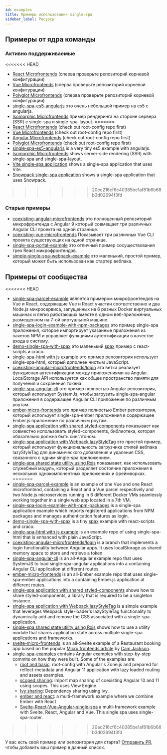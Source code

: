 ```yaml
---
id: examples
title: Примеры использования single-spa
sidebar_label: Ресурсы
---
```


## Примеры от ядра команды

### Активно поддерживаемые

<<<<<<< HEAD
- [React Microfrontends](https://github.com/react-microfrontends) (сперва проверьте репозиторий корневой конфигурации)
- [Vue Microfrontends](https://github.com/vue-microfrontends) (сперва проверьте репозиторий корневой конфигурации)
- [Polyglot Microfrontends](https://github.com/polyglot-microfrontends) (сперва проверьте репозиторий корневой конфигурации)
- [single-spa-es5-angularjs](https://github.com/joeldenning/single-spa-es5-angularjs) это очень небольшой пример на es5 с angularjs.
- [Isomorphic Microfrontends](https://github.com/isomorphic-microfrontends) пример рендеринга на стороне сервера (SSR) с single-spa и single-spa-layout.
=======
- [React Microfrontends](https://github.com/react-microfrontends) (check out root-config repo first)
- [Vue Microfrontends](https://github.com/vue-microfrontends) (check out root-config repo first)
- [Angular Microfrontends](https://github.com/angular-microfrontends) (check out root-config repo first)
- [Polyglot Microfrontends](https://github.com/polyglot-microfrontends) (check out root-config repo first)
- [single-spa-es5-angularjs](https://github.com/joeldenning/single-spa-es5-angularjs) is a very tiny es5 example with angularjs.
- [Isomorphic Microfrontends](https://github.com/isomorphic-microfrontends) shows server-side rendering (SSR) with single-spa and single-spa-layout.
- [Vite single-spa application](https://github.com/joeldenning/vite-single-spa-example) shows a single-spa application that uses Vite.
- [Snowpack single-spa application](https://github.com/joeldenning/snowpack-single-spa-example) shows a single-spa application that uses Snowpack.
>>>>>>> 20ec216cf6c40385be1af81b6b68b3d02694f3fd

### Старые примеры

- [coexisting-angular-microfrontends](https://github.com/joeldenning/coexisting-angular-microfrontends) это полноценный репозиторий микрофронтенда с Angular 9 который совмещает три различных Angular CLI проекта на одной странице.
- [coexisting-vue-microfrontends](https://github.com/joeldenning/coexisting-vue-microfrontends) Показывает три различных Vue CLI проекта существующих на одной странице.
- [single-spa-portal-example](https://gitlab.com/TheMcMurder/single-spa-portal-example) это отличный пример сосуществования трех React микрофронтендов.
- [simple-single-spa-webpack-example](https://github.com/joeldenning/simple-single-spa-webpack-example) это маленький, простой пример, который может быть использован как стартер вебпака.

## Примеры от сообщества

<<<<<<< HEAD
- [single-spa-parcel-example](https://github.com/Guillembonet/single-spa-parcel-example) является примером микрофронтендов на Vue и React, содержащие Vue и React участки соответственно и два Node.js микросервиса, запущенных на 6 разных Docker виртуальных машинах и легко работающих вместе в одном веб-приложении, размещенном на 7-ой виртуальной машине.
- [single-spa-login-example-with-npm-packages](https://github.com/jualoppaz/single-spa-login-example-with-npm-packages) это пример single-spa приложения, которое импортирует указанные приложения из пакетов NPM и управляет функциями аутентификации в качестве входа в систему.
- [demo-single-spa-with-spax](https://github.com/crossjs/spax/tree/master/packages/demo-single-spa) это маленький [spax](https://spax.js.org) пример с react-scripts и craco.
- [single-spa-html with js example](https://github.com/filoxo/single-spa-html-with-js-example) это пример репозитория использует single-spa-html, который дополнен чистым JavaScript.
- [coexisting-angular-microfrontends/login](https://github.com/Vallerious/coexisting-angular-microfrontends/tree/feature/login) эта ветка реализует функционал аутентификации между приложениями на Angular. LocalStorage API используется как общее пространство памяти для получения и сохранения токена.
- [single-spa-angular-cli](https://github.com/matt-gold/single-spa-angular-cli) это пример полностью Angular репозитория, который использует SystemJs, чтобы загрузить single-spa-angular приложения в содержащее Angular CLI приложение по различным роутам.
- [ember-micro-frontends](https://github.com/ember-micro-frontends) это пример полностью Ember репозитория, который использует single-spa-ember приложения в содержащее Ember.js приложение по различным роутам.
- [single-spa application with shared styled-components](https://github.com/filoxo/single-spa-example-shared-styled-components) показывает как совместно использовать styled-components, библиотека, которая обязательно должна быть синглтоном.
- [single-spa application with Webpack lazyStyleTag](https://github.com/filoxo/single-spa-example-webpack-lazystyletag) это простой пример, который использует функциональность загрузчика стилей вебпака lazyStyleTag для динамического добавления и удаления CSS, связанного с одним single-spa приложением.
- [single-spa shared state utility using Rxjs](https://github.com/filoxo/single-spa-example-rxjs-shared-state) показывает, как использовать служебный модуль, который разделяет состояние приложения в нескольких однокомпонентных приложениях и фреймворках.
=======
- [single-spa-parcel-example](https://github.com/Guillembonet/single-spa-parcel-example) is an example of one Vue and one React microfrontend, containing a React and a Vue parcel respectively and two Node.js microservices running in 6 different Docker VMs seamlessly working together in a single web app located in a 7th VM.
- [single-spa-login-example-with-npm-packages](https://github.com/jualoppaz/single-spa-login-example-with-npm-packages) is a single-spa application example which imports registered applications from NPM packages and manages authentication features as login.
- [demo-single-spa-with-spax](https://github.com/crossjs/spax/tree/master/packages/demo-single-spa) is a tiny [spax](https://spax.js.org) example with react-scripts and craco.
- [single-spa-html with js example](https://github.com/filoxo/single-spa-html-with-js-example) is an example repo of using single-spa-html that is enhanced with plain JavaScript.
- [coexisting-angular-microfrontends/login](https://github.com/Vallerious/coexisting-angular-microfrontends/tree/feature/login) is a branch that implements a login functionality between Angular apps. It uses localStorage as shared memory space to store and retrieve a token.
- [single-spa-angular-cli](https://github.com/matt-gold/single-spa-angular-cli) is an all-Angular example repo that uses SystemJS to load single-spa-angular applications into a containing Angular CLI application at different routes.
- [ember-micro-frontends](https://github.com/ember-micro-frontends) is an all-Ember example repo that uses single-spa-ember applications into a containing Ember.js application at different routes.
- [single-spa application with shared styled-components](https://github.com/filoxo/single-spa-example-shared-styled-components) shows how to share styled-components, a library that is required to be a singleton instance.
- [single-spa application with Webpack lazyStyleTag](https://github.com/filoxo/single-spa-example-webpack-lazystyletag) is a simple example that leverages Webpack style-loader's lazyStyleTag functionality to dynamically add and remove the CSS associated with a single-spa application.
- [single-spa shared state utility using Rxjs](https://github.com/filoxo/single-spa-example-rxjs-shared-state) shows how to use a utility module that shares application state across multiple single-spa applications and frameworks.
- [svelte-micro-frontends](https://github.com/svelte-micro-frontends) is an all-Svelte example of a Restaurant booking app based on the popular [Micro frontends article](https://martinfowler.com/articles/micro-frontends.html) by [Cam Jackson](https://twitter.com/thecamjackson).
- [single-spa-examples](https://github.com/daniloesk/single-spa-examples/) contains Angular examples with step-by-step commits on how they were built. Some of the examples are:
  - [root and basic](https://github.com/daniloesk/single-spa-examples/tree/v20201211-registration): root-config with Angular's Zone.js and prepared for reflect-metadata and Angular 11 application with lazy loaded routing and assets examples.
  - [scoped sharing](https://github.com/daniloesk/single-spa-examples/tree/v20201215-scoped-importmap): Import map sharing of coexisting Angular 10 and 11 using scopes. This uses View Engine.
  - [Ivy sharing](https://github.com/daniloesk/single-spa-examples/tree/v20201217-importmap-ivy): Dependency sharing using Ivy.
  - [ember and react](https://github.com/ember-react-microfrontend): a multi-framework example where we combine Ember with React
  - [Svelte-React-Vue-Angular-single-spa](https://github.com/Svelte-React-Vue-Angular-SPA) a multi-framework example with Svelte, React, Angular and Vue. This single spa uses single-spa-router.

>>>>>>> 20ec216cf6c40385be1af81b6b68b3d02694f3fd

У вас есть свой пример или репозитория для старта? [Отправить PR](https://github.com/single-spa/single-spa.js.org/edit/master/website/versioned_docs/version-5.x/examples.md), чтобы добавить ваш пример в данный список.
